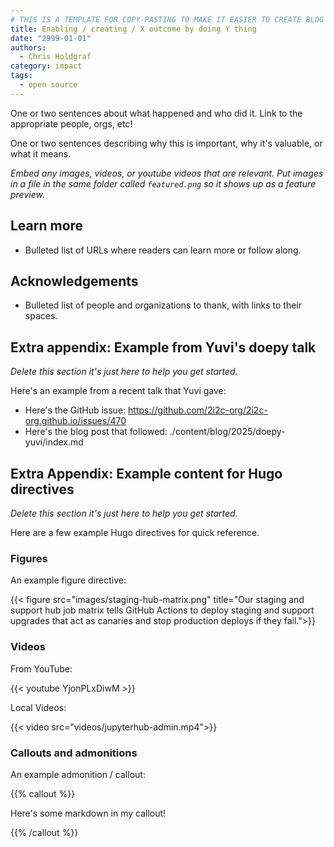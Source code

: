```yaml
---
# THIS IS A TEMPLATE FOR COPY-PASTING TO MAKE IT EASIER TO CREATE BLOG POSTS
title: Enabling / creating / X outcome by doing Y thing
date: "2999-01-01"
authors:
  - Chris Holdgraf
category: impact
tags:
  - open source
---
```


One or two sentences about what happened and who did it. Link to the appropriate people, orgs, etc!

One or two sentences describing why this is important, why it's valuable, or what it means.

_Embed any images, videos, or youtube videos that are relevant. Put images in a file in the same folder called `featured.png` so it shows up as a feature preview._

## Learn more

- Bulleted list of URLs where readers can learn more or follow along.

## Acknowledgements

- Bulleted list of people and organizations to thank, with links to their spaces.

## Extra appendix: Example from Yuvi's doepy talk

_Delete this section it's just here to help you get started._

Here's an example from a recent talk that Yuvi gave:

- Here's the GitHub issue: https://github.com/2i2c-org/2i2c-org.github.io/issues/470
- Here's the blog post that followed: ./content/blog/2025/doepy-yuvi/index.md

## Extra Appendix: Example content for Hugo directives

_Delete this section it's just here to help you get started._

Here are a few example Hugo directives for quick reference.

### Figures

An example figure directive:

{{< figure src="images/staging-hub-matrix.png" title="Our staging and support hub job matrix tells GitHub Actions to deploy staging and support upgrades that act as canaries and stop production deploys if they fail.">}}

### Videos

From YouTube:

{{< youtube YjonPLxDiwM >}}

Local Videos:

{{< video src="videos/jupyterhub-admin.mp4">}}

### Callouts and admonitions

An example admonition / callout:

{{% callout %}}

Here's some markdown in my callout!

{{% /callout %}}
